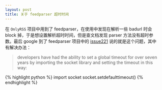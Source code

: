 ```yaml
---
layout: post
title: 关于 feedparser 超时时间
---
```

在 `OnlyRSS` 项目中用到了 feedparser，在使用中发现在解析一些 badurl 时会 block 掉，于是想设置解析超时时间，但是查文档发现 parser 方法没有超时参数。最后 google 到了 feedparser 项目中的 [issue221](https://code.google.com/p/feedparser/issues/detail?id=221) 说的就是这个问题，其中有解决办法：

> developers have had the ability to set a global timeout for over seven years by importing the socket library and setting the timeout in this way:

{% highlight python %}
import socket
socket.setdefaulttimeout(<timeout in floating seconds>)
{% endhighlight %}
